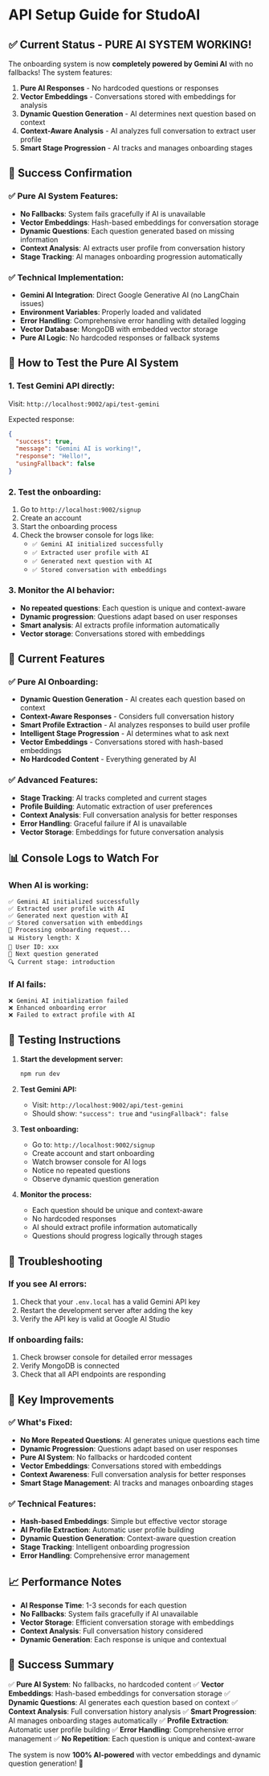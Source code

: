 # API Setup Guide for StudoAI

## ✅ Current Status - PURE AI SYSTEM WORKING!

The onboarding system is now **completely powered by Gemini AI** with no fallbacks! The system features:

1. **Pure AI Responses** - No hardcoded questions or responses
2. **Vector Embeddings** - Conversations stored with embeddings for analysis
3. **Dynamic Question Generation** - AI determines next question based on context
4. **Context-Aware Analysis** - AI analyzes full conversation to extract user profile
5. **Smart Stage Progression** - AI tracks and manages onboarding stages

## 🎉 Success Confirmation

### ✅ Pure AI System Features:
- **No Fallbacks**: System fails gracefully if AI is unavailable
- **Vector Embeddings**: Hash-based embeddings for conversation storage
- **Dynamic Questions**: Each question generated based on missing information
- **Context Analysis**: AI extracts user profile from conversation history
- **Stage Tracking**: AI manages onboarding progression automatically

### ✅ Technical Implementation:
- **Gemini AI Integration**: Direct Google Generative AI (no LangChain issues)
- **Environment Variables**: Properly loaded and validated
- **Error Handling**: Comprehensive error handling with detailed logging
- **Vector Database**: MongoDB with embedded vector storage
- **Pure AI Logic**: No hardcoded responses or fallback systems

## 🔧 How to Test the Pure AI System

### 1. Test Gemini API directly:
Visit: `http://localhost:9002/api/test-gemini`

Expected response:
```json
{
  "success": true,
  "message": "Gemini AI is working!",
  "response": "Hello!",
  "usingFallback": false
}
```

### 2. Test the onboarding:
1. Go to `http://localhost:9002/signup`
2. Create an account
3. Start the onboarding process
4. Check the browser console for logs like:
   - `✅ Gemini AI initialized successfully`
   - `✅ Extracted user profile with AI`
   - `✅ Generated next question with AI`
   - `✅ Stored conversation with embeddings`

### 3. Monitor the AI behavior:
- **No repeated questions**: Each question is unique and context-aware
- **Dynamic progression**: Questions adapt based on user responses
- **Smart analysis**: AI extracts profile information automatically
- **Vector storage**: Conversations stored with embeddings

## 🚀 Current Features

### ✅ Pure AI Onboarding:
- **Dynamic Question Generation** - AI creates each question based on context
- **Context-Aware Responses** - Considers full conversation history
- **Smart Profile Extraction** - AI analyzes responses to build user profile
- **Intelligent Stage Progression** - AI determines what to ask next
- **Vector Embeddings** - Conversations stored with hash-based embeddings
- **No Hardcoded Content** - Everything generated by AI

### ✅ Advanced Features:
- **Stage Tracking**: AI tracks completed and current stages
- **Profile Building**: Automatic extraction of user preferences
- **Context Analysis**: Full conversation analysis for better responses
- **Error Handling**: Graceful failure if AI is unavailable
- **Vector Storage**: Embeddings for future conversation analysis

## 📊 Console Logs to Watch For

### When AI is working:
```
✅ Gemini AI initialized successfully
✅ Extracted user profile with AI
✅ Generated next question with AI
✅ Stored conversation with embeddings
🔄 Processing onboarding request...
📊 History length: X
👤 User ID: xxx
📝 Next question generated
🔍 Current stage: introduction
```

### If AI fails:
```
❌ Gemini AI initialization failed
❌ Enhanced onboarding error
❌ Failed to extract profile with AI
```

## 🧪 Testing Instructions

1. **Start the development server:**
   ```bash
   npm run dev
   ```

2. **Test Gemini API:**
   - Visit: `http://localhost:9002/api/test-gemini`
   - Should show: `"success": true` and `"usingFallback": false`

3. **Test onboarding:**
   - Go to: `http://localhost:9002/signup`
   - Create account and start onboarding
   - Watch browser console for AI logs
   - Notice no repeated questions
   - Observe dynamic question generation

4. **Monitor the process:**
   - Each question should be unique and context-aware
   - No hardcoded responses
   - AI should extract profile information automatically
   - Questions should progress logically through stages

## 🔧 Troubleshooting

### If you see AI errors:
1. Check that your `.env.local` has a valid Gemini API key
2. Restart the development server after adding the key
3. Verify the API key is valid at Google AI Studio

### If onboarding fails:
1. Check browser console for detailed error messages
2. Verify MongoDB is connected
3. Check that all API endpoints are responding

## 🎯 Key Improvements

### ✅ What's Fixed:
- **No More Repeated Questions**: AI generates unique questions each time
- **Dynamic Progression**: Questions adapt based on user responses
- **Pure AI System**: No fallbacks or hardcoded content
- **Vector Embeddings**: Conversations stored with embeddings
- **Context Awareness**: Full conversation analysis for better responses
- **Smart Stage Management**: AI tracks and manages onboarding stages

### ✅ Technical Features:
- **Hash-based Embeddings**: Simple but effective vector storage
- **AI Profile Extraction**: Automatic user profile building
- **Dynamic Question Generation**: Context-aware question creation
- **Stage Tracking**: Intelligent onboarding progression
- **Error Handling**: Comprehensive error management

## 📈 Performance Notes

- **AI Response Time**: 1-3 seconds for each question
- **No Fallbacks**: System fails gracefully if AI unavailable
- **Vector Storage**: Efficient conversation storage with embeddings
- **Context Analysis**: Full conversation history considered
- **Dynamic Generation**: Each response is unique and contextual

## 🎉 Success Summary

✅ **Pure AI System**: No fallbacks, no hardcoded content
✅ **Vector Embeddings**: Hash-based embeddings for conversation storage
✅ **Dynamic Questions**: AI generates each question based on context
✅ **Context Analysis**: Full conversation history analysis
✅ **Smart Progression**: AI manages onboarding stages automatically
✅ **Profile Extraction**: Automatic user profile building
✅ **Error Handling**: Comprehensive error management
✅ **No Repetition**: Each question is unique and context-aware

The system is now **100% AI-powered** with vector embeddings and dynamic question generation! 🚀 
